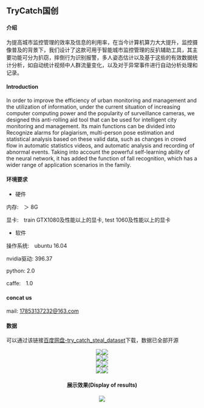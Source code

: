## TryCatch国创

#### 介绍
为提高城市监控管理的效率及信息的利用率，在当今计算机算力大大提升，监控摄像普及的背景下，我们设计了这款可用于智能城市监控管理的反扒辅助工具，其主要功能可分为扒窃，摔倒行为识别报警，多人姿态估计以及基于这些的有效数据统计分析，如自动统计视频中人群流量变化，以及对于异常事件进行自动分析处理和记录。

#### Introduction
In order to improve the efficiency of urban monitoring and management and the utilization of information, under the current situation of increasing computer computing power and the popularity of surveillance cameras, we designed this anti-rolling aid tool that can be used for intelligent city monitoring and management. Its main functions can be divided into Recognize alarms for plagiarism, multi-person pose estimation and statistical analysis based on these valid data, such as changes in crowd flow in automatic statistics videos, and automatic analysis and recording of abnormal events. Taking into account the powerful self-learning ability of the neural network, it has added the function of fall recognition, which has a wider range of application scenarios in the family.

#### 环境要求

- 硬件

内存:　＞ 8G

显卡:　train GTX1080及性能以上的显卡, test 1060及性能以上的显卡

- 软件

操作系统:　ubuntu 16.04

nvidia驱动: 396.37

python: 2.0

caffe:　1.0

#### concat us

mail: 17853137232@163.com

#### 数据

可以通过该链接[百度网盘-try_catch_steal_dataset](https://pan.baidu.com/s/1Fd-klUnvrMqdzWtdN9vTXQ)下载，数据已全部开源

<div align=center><img src="https://gitee.com/lddsdu/trycatch_national_creation/raw/master/images/gif0.gif"><img src="https://gitee.com/lddsdu/trycatch_national_creation/raw/master/images/gif1.gif"><div>
<div align=center><img src="https://gitee.com/lddsdu/trycatch_national_creation/raw/master/images/gif2.gif"><img src="https://gitee.com/lddsdu/trycatch_national_creation/raw/master/images/gif3.gif"><div>
<div align=center><img src="https://gitee.com/lddsdu/trycatch_national_creation/raw/master/images/gif4.gif"><img src="https://gitee.com/lddsdu/trycatch_national_creation/raw/master/images/gif5.gif"><div>
<div align=center><img src="https://gitee.com/lddsdu/trycatch_national_creation/raw/master/images/gif6.gif"><img src="https://gitee.com/lddsdu/trycatch_national_creation/raw/master/images/gif7.gif"><div>

#### 展示效果(Display of results)

<div align=center><img src="https://gitee.com/lddsdu/trycatch_national_creation/raw/master/images/2ukur-3725m.gif"><div>

